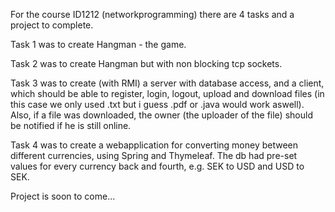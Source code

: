 For the course ID1212 (networkprogramming) there are 4 tasks and a project to complete.

Task 1 was to create Hangman - the game.

Task 2 was to create Hangman but with non blocking tcp sockets.

Task 3 was to create (with RMI) a server with database access, and a client, which should be able to register, login, logout, upload and download files (in this case we only used .txt but i guess .pdf or .java would work aswell). Also, if a file was downloaded, the owner (the uploader of the file) should be notified if he is still online.

Task 4 was to create a webapplication for converting money between different currencies, using Spring and Thymeleaf. The db had pre-set values for every currency back and fourth, e.g. SEK to USD and USD to SEK.

Project is soon to come...
